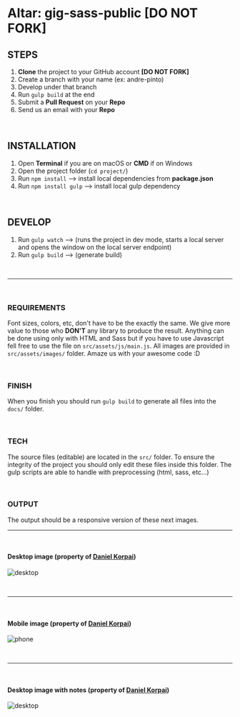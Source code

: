 # Altar: gig-sass-public **[DO NOT FORK]**

## STEPS

1. **Clone** the project to your GitHub account **[DO NOT FORK]**
2. Create a branch with your name (ex: andre-pinto)
3. Develop under that branch
4. Run `gulp build` at the end
5. Submit a **Pull Request** on your **Repo**
6. Send us an email with your **Repo**

&nbsp;

## INSTALLATION

1. Open **Terminal** if you are on macOS or **CMD** if on Windows
2. Open the project folder (`cd project/`)
3. Run `npm install` --> install local dependencies from **package.json**
4. Run `npm install gulp` --> install local gulp dependency

&nbsp;

## DEVELOP

1. Run `gulp watch` --> (runs the project in dev mode, starts a local server and opens the window on the local server endpoint)
2. Run `gulp build` --> (generate build)

&nbsp;

---

&nbsp;

### REQUIREMENTS

Font sizes, colors, etc, don't have to be the exactly the same. We give more value to those who **DON'T** any library to produce the result. Anything can be done using only with HTML and Sass but if you have to use Javascript fell free to use the file on `src/assets/js/main.js`. All images are provided in `src/assets/images/` folder. Amaze us with your awesome code :D

&nbsp;

### FINISH

When you finish you should run `gulp build` to generate all files into the `docs/` folder.

&nbsp;

### TECH

The source files (editable) are located in the `src/` folder.
To ensure the integrity of the project you should only edit these files inside this folder.
The gulp scripts are able to handle with preprocessing (html, sass, etc...)

&nbsp;

### OUTPUT

The output should be a responsive version of these next images.

---

&nbsp;

#### Desktop image (property of [Daniel Korpai](https://danielkorpai.com/))

![desktop](desktop.jpg)

&nbsp;

---

&nbsp;

#### Mobile image (property of [Daniel Korpai](https://danielkorpai.com/))

![phone](mobile.jpg)

&nbsp;

---

&nbsp;

#### Desktop image with notes (property of [Daniel Korpai](https://danielkorpai.com/))

![desktop](desktop-notes.jpg)
